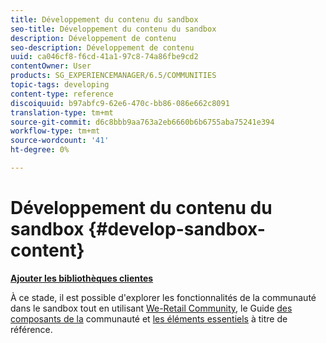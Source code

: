 ```yaml
---
title: Développement du contenu du sandbox
seo-title: Développement du contenu du sandbox
description: Développement de contenu
seo-description: Développement de contenu
uuid: ca046cf8-f6cd-41a1-97c8-74a86fbe9cd2
contentOwner: User
products: SG_EXPERIENCEMANAGER/6.5/COMMUNITIES
topic-tags: developing
content-type: reference
discoiquuid: b97abfc9-62e6-470c-bb86-086e662c8091
translation-type: tm+mt
source-git-commit: d6c8bbb9aa763a2eb6660b6b6755aba75241e394
workflow-type: tm+mt
source-wordcount: '41'
ht-degree: 0%

---
```



# Développement du contenu du sandbox  {#develop-sandbox-content}

**[Ajouter les bibliothèques clientes](add-clientlibs.md)**

À ce stade, il est possible d&#39;explorer les fonctionnalités de la communauté dans le sandbox tout en utilisant [We-Retail Community](../../help/sites-developing/we-retail.md), le Guide [des composants de la](components-guide.md) communauté et [les éléments essentiels](essentials.md) à titre de référence.


